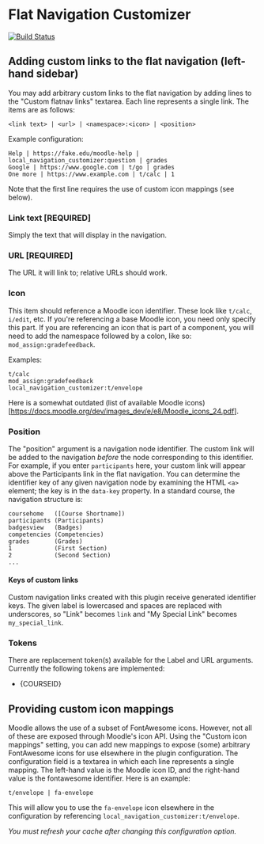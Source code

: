 # Flat Navigation Customizer

[![Build Status](https://travis-ci.org/LafColITS/moodle-local_navigation_customizer.svg?branch=master)](https://travis-ci.org/LafColITS/moodle-local_navigation_customizer)

## Adding custom links to the flat navigation (left-hand sidebar)

You may add arbitrary custom links to the flat navigation by adding lines to the "Custom flatnav links" textarea. Each line represents a single link. The items are as follows:

```
<link text> | <url> | <namespace>:<icon> | <position>
```

Example configuration:

```
Help | https://fake.edu/moodle-help | local_navigation_customizer:question | grades
Google | https://www.google.com | t/go | grades
One more | https://www.example.com | t/calc | 1
```

Note that the first line requires the use of custom icon mappings (see below).

### Link text [REQUIRED]

Simply the text that will display in the navigation.

### URL [REQUIRED]

The URL it will link to; relative URLs should work.

### Icon

This item should reference a Moodle icon identifier. These look like `t/calc`, `i/edit`, etc. If you're referencing a base Moodle icon, you need only specify this part. If you are referencing an icon that is part of a component, you will need to add the namespace followed by a colon, like so: `mod_assign:gradefeedback`.

Examples:

```
t/calc
mod_assign:gradefeedback
local_navigation_customizer:t/envelope
```

Here is a somewhat outdated (list of available Moodle icons)[https://docs.moodle.org/dev/images_dev/e/e8/Moodle_icons_24.pdf].

### Position

The "position" argument is a navigation node identifier. The custom link will be added to the navigation _before_ the node corresponding to this identifier. For example, if you enter `participants` here, your custom link will appear above the Participants link in the flat navigation. You can determine the identifier key of any given navigation node by examining the HTML `<a>` element; the key is in the `data-key` property. In a standard course, the navigation structure is:

```
coursehome   ([Course Shortname])
participants (Participants)
badgesview   (Badges)
competencies (Competencies)
grades       (Grades)
1            (First Section)
2            (Second Section)
...
```

#### Keys of custom links

Custom navigation links created with this plugin receive generated identifier keys. The given label is lowercased and spaces are replaced with underscores, so "Link" becomes `link` and "My Special Link" becomes `my_special_link`.

### Tokens

There are replacement token(s) available for the Label and URL arguments. Currently the following tokens are implemented:
* {COURSEID}

## Providing custom icon mappings

Moodle allows the use of a subset of FontAwesome icons. However, not all of these are exposed through Moodle's icon API. Using the "Custom icon mappings" setting, you can add new mappings to expose (some) arbitrary FontAwesome icons for use elsewhere in the plugin configuration. The configuration field is a textarea in which each line represents a single mapping. The left-hand value is the Moodle icon ID, and the right-hand value is the fontawesome identifier. Here is an example:

```
t/envelope | fa-envelope
```

This will allow you to use the `fa-envelope` icon elsewhere in the configuration by referencing `local_navigation_customizer:t/envelope`.

_You must refresh your cache after changing this configuration option._